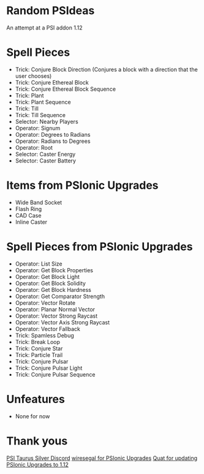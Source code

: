 # Random PSIdeas
An attempt at a PSI addon
1.12

Spell Pieces
============
* Trick: Conjure Block Direction (Conjures a block with a direction that the user chooses)
* Trick: Conjure Ethereal Block
* Trick: Conjure Ethereal Block Sequence
* Trick: Plant
* Trick: Plant Sequence
* Trick: Till
* Trick: Till Sequence
* Selector: Nearby Players
* Operator: Signum
* Operator: Degrees to Radians
* Operator: Radians to Degrees
* Operator: Root
* Selector: Caster Energy
* Selector: Caster Battery


Items from PSIonic Upgrades
=============
* Wide Band Socket
* Flash Ring
* CAD Case
* Inline Caster

Spell Pieces from PSIonic Upgrades
=============
* Operator: List Size
* Operator: Get Block Properties
* Operator: Get Block Light
* Operator: Get Block Solidity
* Operator: Get Block Hardness
* Operator: Get Comparator Strength
* Operator: Vector Rotate
* Operator: Planar Normal Vector
* Operator: Vector Strong Raycast
* Operator: Vector Axis Strong Raycast
* Operator: Vector Fallback
* Trick: Spamless Debug
* Trick: Break Loop
* Trick: Conjure Star
* Trick: Particle Trail
* Trick: Conjure Pulsar
* Trick: Conjure Pulsar Light
* Trick: Conjure Pulsar Sequence

Unfeatures
============
* None for now

Thank yous
============
[PSI Taurus Silver Discord](http://discord.gg/vqg6qTH)
[wiresegal for PSIonic Upgrades](https://minecraft.curseforge.com/projects/psionic-upgrades)
[Quat for updating PSIonic Upgrades to 1.12](https://github.com/quat1024/PSIonic-Upgrades)